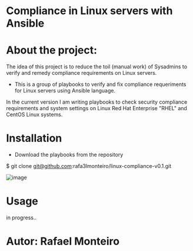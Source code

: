 # Compliance in Linux servers with Ansible

# About the project:

The idea of this project is to reduce the toil (manual work) of Sysadmins to verify and remedy compliance requirements on Linux servers.

- This is a group of playbooks to verify and fix compliance requeriments for Linux servers using Ansible language.

In the current version I am writing playbooks to check security compliance requirements and system settings on Linux Red Hat Enterprise "RHEL" and CentOS Linux systems. 


# Installation
- Download the playbooks from the repository

$ git clone git@github.com:rafa3lmonteiro/linux-compliance-v0.1.git

![image](https://user-images.githubusercontent.com/42952730/215285915-6262d176-7458-4f9c-b670-9f5be3c1151d.png)



# Usage

in progress..





# Autor: Rafael Monteiro
